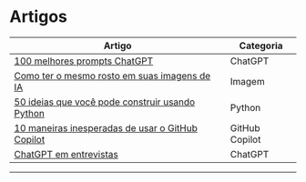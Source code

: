 # Artigos

| Artigo | Categoria |
|--------------|-----------|
| [100 melhores prompts ChatGPT](https://medium.com/@Travox/100-best-chatgpt-prompts-for-all-kinds-of-workflow-e796f9aa84ff) | ChatGPT |
| [Como ter o mesmo rosto em suas imagens de IA](https://medium.com/aimonks/how-to-have-the-same-face-on-your-ai-images-63888a98ba5c) | Imagem |
| [50 ideias que você pode construir usando Python](https://python.plainenglish.io/50-ideas-you-can-build-using-python-e0880ed20d11) | Python |
| [10 maneiras inesperadas de usar o GitHub Copilot](https://github.blog/2024-01-22-10-unexpected-ways-to-use-github-copilot) | GitHub Copilot |
| [ChatGPT em entrevistas](https://interviewing.io/blog/how-hard-is-it-to-cheat-with-chatgpt-in-technical-interviews?utm_source=www.superpowerdaily.com&utm_medium=newsletter&utm_campaign=confirms-leak-of-new-open-source-ai-model-nearing-gpt-4) | ChatGPT |

---